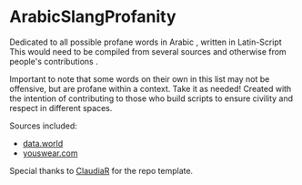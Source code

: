 # ArabicSlangProfanity
Dedicated to all possible profane words in Arabic , written in Latin-Script  
This would need to be compiled from several sources and otherwise from people's contributions .

Important to note that some words on their own in this list may not be offensive, but are profane within a context.
Take it as needed! Created with the intention of contributing to those who build scripts to ensure civility and respect in different spaces.

Sources included:  

*  [data.world](https://toolbox.google.com/datasetsearch/search?query=Dirty%20Naughty%20Obscene%20and%20Otherwise%20Bad%20Words%20in%20Arabic&docid=G1hm%2BP5gyL2Npx9WAAAAAA%3D%3D)    
*  [youswear.com](http://www.youswear.com/index.asp?language=Arabic)   







Special thanks to [ClaudiaR](https://github.com/CRomano31415) for the repo template.
